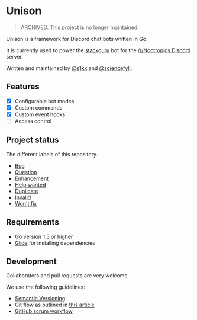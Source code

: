 # Unison
> ARCHIVED. This project is no longer maintained.

Unison is a framework for Discord chat bots written in Go.

It is currently used to power the [stackguru](https://github.com/s1kx/stackguru) bot for the [/r/Nootropics Discord](https://discord.gg/P2KkEgc) server.

Written and maintained by [@s1kx](https://github.com/s1kx) and [@sciencefyll](https://github.com/sciencefyll).


## Features

- [x] Configurable bot modes
- [x] Custom commands
- [x] Custom event hooks
- [ ] Access control

## Project status
The different labels of this repository.
 - [Bug](https://github.com/s1kx/unison/issues?utf8=%E2%9C%93&q=is%3Aissue%20is%3Aopen%20label%3Abug%20)
 - [Question](https://github.com/s1kx/unison/issues?q=is%3Aopen+is%3Aissue+label%3Aquestion)
 - [Enhancement](https://github.com/s1kx/unison/issues?q=is%3Aissue+is%3Aopen+label%3Aenhancement)
 - [Help wanted](https://github.com/s1kx/unison/issues?q=is%3Aissue+is%3Aopen+label%3A%22help+wanted%22)
 - [Duplicate](https://github.com/s1kx/unison/issues?q=is%3Aissue+is%3Aopen+label%3Aduplicate)
 - [Invalid](https://github.com/s1kx/unison/issues?q=is%3Aopen+is%3Aissue+label%3Ainvalid)
 - [Won't fix](https://github.com/s1kx/unison/issues?q=is%3Aopen+is%3Aissue+label%3Awontfix)


## Requirements

* [Go](https://golang.org/) version 1.5 or higher
* [Glide](https://github.com/Masterminds/glide) for installing dependencies


## Development

Collaborators and pull requests are very welcome.

We use the following guidelines:

* [Semantic Versioning](http://semver.org)
* Git flow as outlined in [this article](http://nvie.com/posts/a-successful-git-branching-model/)
* [GitHub scrum workflow](https://github.com/jvandemo/github-scrum-workflow)
